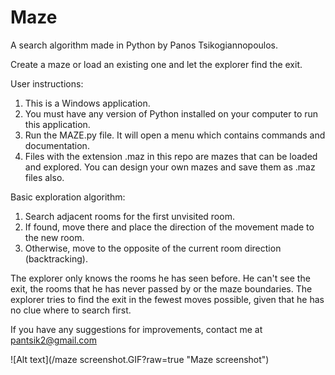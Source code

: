 # Maze
A search algorithm made in Python by Panos Tsikogiannopoulos.

Create a maze or load an existing one and let the explorer find the exit.

User instructions:

1. This is a Windows application.
2. You must have any version of Python installed on your computer to run this application.
3. Run the MAZE.py file. It will open a menu which contains commands and documentation.
4. Files with the extension .maz in this repo are mazes that can be loaded and explored. You can design your own mazes and save them as .maz files also.

Basic exploration algorithm:

1. Search adjacent rooms for the first unvisited room.
2. If found, move there and place the direction of the movement made to the new room.
3. Otherwise, move to the opposite of the current room direction (backtracking).

The explorer only knows the rooms he has seen before. He can't see the exit, the rooms that he has never passed by or the maze boundaries.
The explorer tries to find the exit in the fewest moves possible, given that he has no clue where to search first.

If you have any suggestions for improvements, contact me at pantsik2@gmail.com

![Alt text](/maze screenshot.GIF?raw=true "Maze screenshot")
